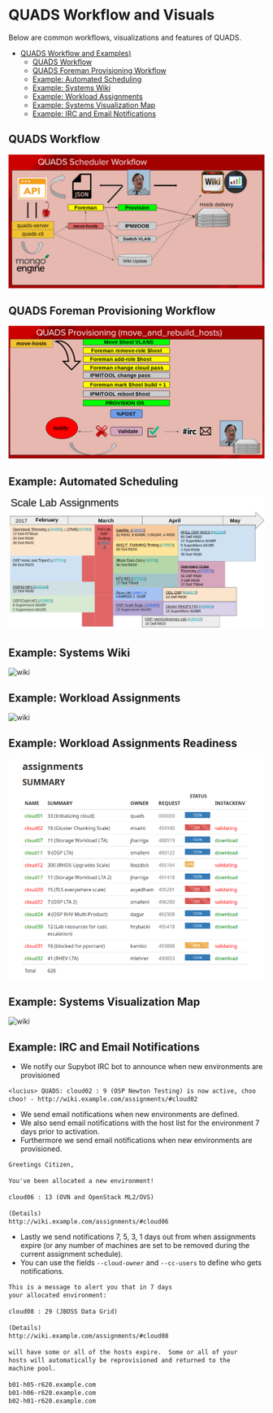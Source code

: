 # QUADS Workflow and Visuals

Below are common workflows, visualizations and features of QUADS.

* [QUADS Workflow and Examples)](#quads-workflow-and-visuals)
    * [QUADS Workflow](#quads-workflow)
    * [QUADS Foreman Provisioning Workflow](#quads-foreman-provisioning-workflow)
    * [Example: Automated Scheduling](#example-automated-scheduling)
    * [Example: Systems Wiki](#example-systems-wiki)
    * [Example: Workload Assignments](#example-workload-assignments)
    * [Example: Systems Visualization Map](#example-systems-visualization-map)
    * [Example: IRC and Email Notifications](#example-irc-and-email-notifications)

## QUADS Workflow

![quadsworkflow](../image/quads-workflow.png?raw=true)

## QUADS Foreman Provisioning Workflow

![quadsforemanarch](../image/quads-foreman-workflow.png?raw=true)

## Example: Automated Scheduling

![quads-schedule](../image/quads-example-scheduling.png?raw=true)

## Example: Systems Wiki

![wiki](../image/quads-wiki.png?raw=true)

## Example: Workload Assignments

![wiki](../image/quads-assignments.png?raw=true)

## Example: Workload Assignments Readiness

![wiki](../image/quads-assignment-readiness.png?raw=true)

## Example: Systems Visualization Map

![wiki](../image/quads-visual.png?raw=true)

## Example: IRC and Email Notifications
   - We notify our Supybot IRC bot to announce when new environments are provisioned

```
<lucius> QUADS: cloud02 : 9 (OSP Newton Testing) is now active, choo choo! - http://wiki.example.com/assignments/#cloud02
```
   - We send email notifications when new environments are defined.
   - We also send email notifications with the host list for the environment 7 days prior to activation.
   - Furthermore we send email notifications when new environments are provisioned.

```
Greetings Citizen,

You've been allocated a new environment!

cloud06 : 13 (OVN and OpenStack ML2/OVS)

(Details)
http://wiki.example.com/assignments/#cloud06

```
   - Lastly we send notifications 7, 5, 3, 1 days out from when assignments expire (or any number of machines are set to be removed during the current assignment schedule).
   - You can use the fields ```--cloud-owner``` and ```--cc-users``` to define who gets notifications.
```
This is a message to alert you that in 7 days
your allocated environment:

cloud08 : 29 (JBOSS Data Grid)

(Details)
http://wiki.example.com/assignments/#cloud08

will have some or all of the hosts expire.  Some or all of your
hosts will automatically be reprovisioned and returned to the
machine pool.

b01-h05-r620.example.com
b01-h06-r620.example.com
b02-h01-r620.example.com

```
